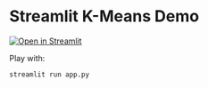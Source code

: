 # Streamlit K-Means Demo

[![Open in Streamlit](https://static.streamlit.io/badges/streamlit_badge_black_white.svg)](https://share.streamlit.io/VioletVivirand/streamlit-kmeans-demo/blob/main/app.py)


Play with:

```bash
streamlit run app.py
```